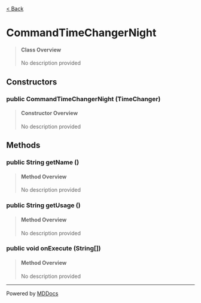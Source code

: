 [< Back](README.md)
# CommandTimeChangerNight #
>#### Class Overview ####
>No description provided
## Constructors ##
### public CommandTimeChangerNight (TimeChanger) ###
>#### Constructor Overview ####
>No description provided
>
## Methods ##
### public String getName () ###
>#### Method Overview ####
>No description provided
>
### public String getUsage () ###
>#### Method Overview ####
>No description provided
>
### public void onExecute (String[]) ###
>#### Method Overview ####
>No description provided
>

---
Powered by [MDDocs](https://github.com/VRCube/MDDocs)